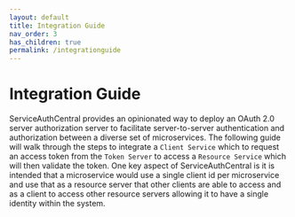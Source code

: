 ```yaml
---
layout: default
title: Integration Guide
nav_order: 3
has_children: true
permalink: /integrationguide
---
```


# Integration Guide

ServiceAuthCentral provides an opinionated way to deploy an OAuth 2.0 server authorization server to facilitate server-to-server authentication and authorization between a diverse set of microservices.  The following guide will walk through the steps to integrate a `Client Service` which to request an access token from the `Token Server` to access a `Resource Service` which will then validate the token.  One key aspect of ServiceAuthCentral is it is intended that a microservice would use a single client id per microservice and use that as a resource server that other clients are able to access and as a client to access other resource servers allowing it to have a single identity within the system.

